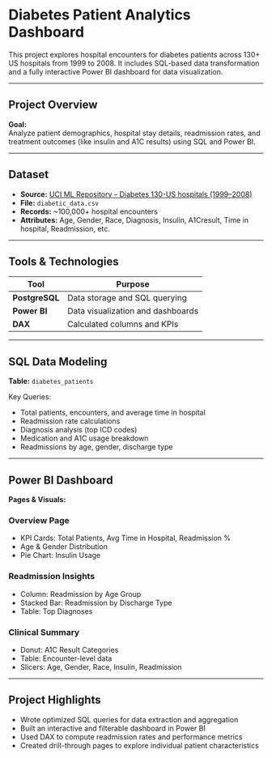 # Diabetes Patient Analytics Dashboard

This project explores hospital encounters for diabetes patients across 130+ US hospitals from 1999 to 2008. It includes SQL-based data transformation and a fully interactive Power BI dashboard for data visualization.

---

##  Project Overview

**Goal:**  
Analyze patient demographics, hospital stay details, readmission rates, and treatment outcomes (like insulin and A1C results) using SQL and Power BI.

---

##  Dataset

- **Source:** [UCI ML Repository – Diabetes 130-US hospitals (1999–2008)](https://archive.ics.uci.edu/ml/datasets/diabetes+130-us+hospitals+for+years+1999-2008)
- **File:** `diabetic_data.csv`
- **Records:** ~100,000+ hospital encounters
- **Attributes:** Age, Gender, Race, Diagnosis, Insulin, A1Cresult, Time in hospital, Readmission, etc.

---

##  Tools & Technologies

| Tool          | Purpose                             |
|---------------|-------------------------------------|
| **PostgreSQL**| Data storage and SQL querying       |
| **Power BI**  | Data visualization and dashboards   |
| **DAX**       | Calculated columns and KPIs         |

---

##  SQL Data Modeling

**Table:** `diabetes_patients`

Key Queries:
- Total patients, encounters, and average time in hospital
- Readmission rate calculations
- Diagnosis analysis (top ICD codes)
- Medication and A1C usage breakdown
- Readmissions by age, gender, discharge type

---
## Power BI Dashboard

**Pages & Visuals:**

###  Overview Page
- KPI Cards: Total Patients, Avg Time in Hospital, Readmission %
- Age & Gender Distribution
- Pie Chart: Insulin Usage

###  Readmission Insights
- Column: Readmission by Age Group
- Stacked Bar: Readmission by Discharge Type
- Table: Top Diagnoses

###  Clinical Summary
- Donut: A1C Result Categories
- Table: Encounter-level data
- Slicers: Age, Gender, Race, Insulin, Readmission

---

##  Project Highlights

-  Wrote optimized SQL queries for data extraction and aggregation
-  Built an interactive and filterable dashboard in Power BI
-  Used DAX to compute readmission rates and performance metrics
-  Created drill-through pages to explore individual patient characteristics


